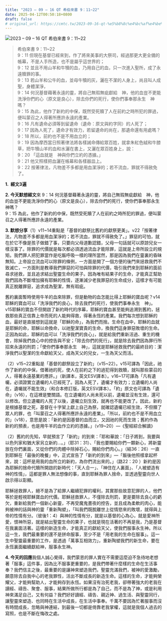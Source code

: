 ```yaml
---
title: "2023 – 09 – 16 QT 希伯來書 9：11~22"
date: 2025-04-12T00:50:18+0800
draft: false
# original_url: https://cmtc.tw/2023-09-16-qt-%e5%b8%8c%e4%bc%af%e4%be%86%e6%9b%b8-9%ef%bc%9a1122
---
```


![2023 – 09 – 16 QT  希伯來書 9：11\~22](/images/qt.jpg  "2023 – 09 – 16 QT  希伯來書 9：11\~22")

> 希伯來書 9：11\~22  
> 9：11 但現在基督已經來到，作了將來美事的大祭司，經過那更大更全備的帳幕，不是人手所造，也不是屬乎這世界的；  
> 9：12 並且不用山羊和牛犢的血，乃用自己的血，只一次進入聖所，成了永遠贖罪的事。  
> 9：13 若山羊和公牛的血，並母牛犢的灰，灑在不潔的人身上，尚且叫人成聖，身體潔淨，  
> 9：14 何況基督藉著永遠的靈，將自己無瑕無疵獻給　神，他的血豈不更能洗淨你們的心（原文是良心），除去你們的死行，使你們事奉那永生　神嗎？  
> 9：15 為此，他作了新約的中保，既然受死贖了人在前約之時所犯的罪過，便叫蒙召之人得著所應許永遠的產業。  
> 9：16 凡有遺命必須等到留遺命（遺命：原文與約字同）的人死了；  
> 9：17 因為人死了，遺命才有效力，若留遺命的尚在，那遺命還有用處嗎？  
> 9：18 所以，前約也不是不用血立的；  
> 9：19 因為摩西當日照著律法將各樣誡命傳給眾百姓，就拿朱紅色絨和牛膝草，把牛犢山羊的血和水灑在書上，又灑在眾百姓身上，說：  
> 9：20 「這血就是　神與你們立約的憑據。」  
> 9：21 他又照樣把血灑在帳幕和各樣器皿上。  
> 9：22 按著律法，凡物差不多都是用血潔淨的；若不流血，罪就不得赦免了。

**1.  經文3遍**

**2. 今天默想經文**來 9：14 何況基督藉著永遠的靈，將自己無瑕無疵獻給　神，他的血豈不更能洗淨你們的心（原文是良心），除去你們的死行，使你們事奉那永生　神嗎？  
9：15 為此，他作了新約的中保，既然受死贖了人在前約之時所犯的罪過，便叫蒙召之人得著所應許永遠的產業。

**3. 默想分享**（1）v11\~14重點是「基督的獻祭比舊約的獻祭更美」。v22「按著律法，凡物差不多都是用血潔淨的；若不流血，罪就不得赦免了。」罪惡的可怕，就在於它不像是孩子做錯了事，只要向父母道歉認錯，父母一句話就可以原諒兒女一樣沒事了。除罪的代價就是每次都必須透過流血才能除罪，這就是上帝所設立的規矩。我們罪人把犯罪當作是吃飯呼吸一樣的理所當然，那是因為我們在靈裏的昏昧無知。上帝設立流血可以除罪的條例，一方面是開了一個方便的後門來拯救我們不致滅亡，一方面則是教導我們罪惡的可怕與除罪的代價，吸引我們來到耶穌的面前尋求拯救，並且追求結出聖靈生命的果子。因為唯有結果子的生命，才能真正幫助我們因為不斷增加擁有耶穌的性情，逐漸減少老我罪惡的生命成分，這樣才有可能真正脫離罪惡，追求成為聖潔，無有瑕疵。

舊約裏面暫時使用牛羊的血來除罪，但是動物的血怎能比得上耶穌的寶血呢？v14耶穌的寶血可以「洗淨我們的良心，除去我們的死行，使我們事奉永生　神」。v15耶穌的寶血不但開啟了新約時代的序幕，耶穌的寶血甚至能夠追溯到舊約，拯救那些真正信靠上帝而死的人能夠得救，得著永恆的產業。我們每次想到耶穌的血，最好是直接想到這就是「耶穌的命」，為我們而捨。生命在血中，耶穌的血就是耶穌的命，耶穌以命換命，以祂聖潔寶貴的生命，換我們這身罪惡敗壞的生命。正因為如此，耶穌的血可以「洗淨我們的良心」，就是給我們重新活過、重生的機會，除掉我們良心中的控告與不安；「除去你們的死行」，就是除去我們因為罪行所招來永遠的刑罰；「使你們事奉那永生　神」，這就是耶穌拯救我們的最終目的：潔淨我們以聖潔的生命獻給天父，成為天父的兒女，一生為天父而活。

（2）v15\~22重點是「基督的獻祭設立了新約」（v15\~22）。v15可譯為「因此，祂作了新約的中保，借著祂的死，使人在前約之下的過犯得到救贖，就叫那些蒙召的人，得著永遠基業的應許。」（新譯本，英文ESV譯本）。v16\~17可譯為「凡有遺囑，必須證實立遺囑的人已經死了。因為人死了，遺囑才有效力；立遺囑的人尚在，遺囑就不能生效」（和合本修訂版，英文ESV譯本）。「約」原文也可譯為「遺命」（v16），在這裡是雙關語。在立遺囑的人尚未死以前，遺囑並沒有生效，還可以修改。但立遺囑的人死了以後，遺囑立刻生效，就再也不能更改了。因此，新約是根據基督之死，基督在十字架上獻上自己為祭，就確認遺囑已經生效，不但贖了眾人的罪，也「叫蒙召之人得著所應許永遠的產業」。「所以，前約也不是不用血立的」（v18），意思是說：「新約是因基督的血而立，又因祂的死而生效；舊約作為新約的預表，也是用牛羊的血作立約的憑據。」（v19\~20）—《聖經綜合解讀》

（2）舊約的先知，早就預言了「新約」的到來：「耶和華說：「日子將到，我要與以色列家和猶大家另立新約…。」（耶31：31）、「我也要賜給你們一顆新心，將新靈放在你們裏面，又從你們的肉體中除掉石心，賜給你們肉心。」（結36：26）一直到耶穌在「最後的晚餐」中，正式宣告了「新約的到來」—「飯後他照樣拿起杯來，說：這杯是用我的血所立的新約，為你們流出來的。」（路22：20 ）新約是因為耶穌的捨命代贖所開啟的新時代：「天人合一」、「神住在人裏面」、「人被塑造有神的性情」，這都是罪人無法想像的事，直到耶穌為罪人捨命，並透過聖靈向世人啟示得以彰顯。

耶穌拯救罪人，絕不是為了給罪人繼續犯罪的權利，其實那些故意犯罪的人，他們等於是輕視耶穌寶血的代價。耶穌拯救罪人，不僅除去刑罰，更是要除去良心的虧欠，重新給我們一個新心新靈，不再受魔鬼晝夜的控告，並且成為柔軟的肉心，能夠被神的話與神的靈「重新陶塑」，「叫我們既脫離世上從情慾來的敗壞，就得與上帝的性情有分。（彼後1：4）與神的性情有分，就是以基督的心為心，就是愛神所愛，恨神所惡，就是結出聖靈生命的果子，也就是現在活著的不再是我，乃是基督在我裏面活著。這樣的新造生命，才能真正的獻給天父，使我們服事永生神。所以這一生，我們最重要的還不是拼命服事，至少不是「用老我的生命在服事」。這一生中聖靈最重要的工作，是透過「萬事互相效力」，重新陶塑我們的新生命，要在永恆裏面繼續獻給神，服事永生神。

**4. 今天的回應**我個人誠心覺得，我們蒙恩的罪人實在不需要這麼迫不急待地老想著「服事」這件事，因為比不服事更重要的，是我們帶著什麼樣的生命在生活事奉？我們信主之後，最重要的是讓神來塑造我們，聖靈充滿我們，被神的愛激勵，願意除去自我中心的老我罪性，活出不斷成長的新造生命。這樣的生命，才能夠榮耀父，才能夠幫助人，才能夠存到永恆。如果沒有治死老我，卻帶著強大的老我在讀經、禱告、聚會、服事，結果所做所行都是為了自己，而不是為了神，或是利用神來滿足自己，又有何益？我們好好讀經、禱告、親近神、過生活、與聖靈同行，讓聖靈來塑造、也同時在生活中成長，在生活中事奉。千萬不要因為忙著服事而沒有時間成長，忽略與神連結，到最後一切都是倚靠老我掌權，這就是我個人過去的寫照，也是不斷在悔改之處。